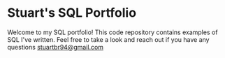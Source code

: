 # Stuart's SQL Portfolio

Welcome to my SQL portfolio! This code repository contains examples of SQL I've written. Feel free to take a look and reach out if you have any questions
stuartbr94@gmail.com
